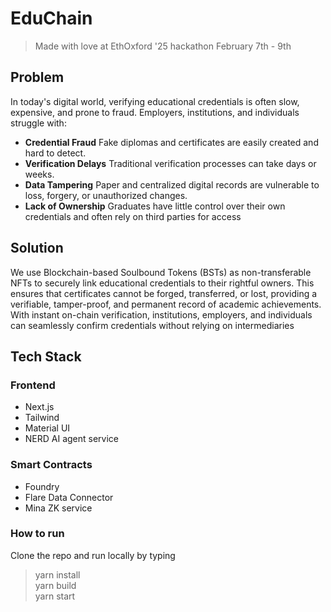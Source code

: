 # EduChain

> Made with love at EthOxford '25 hackathon February 7th - 9th
## Problem
In today's digital world, verifying educational credentials is often slow, expensive, and prone to fraud. Employers, institutions, and individuals struggle with:

- **Credential Fraud** Fake diplomas and certificates are easily created and hard to detect.
- **Verification Delays** Traditional verification processes can take days or weeks.
- **Data Tampering** Paper and centralized digital records are vulnerable to loss, forgery, or unauthorized changes.
- **Lack of Ownership** Graduates have little control over their own credentials and often rely on third parties for access

## Solution
We use Blockchain-based Soulbound Tokens (BSTs) as non-transferable 
NFTs to securely link educational credentials to their rightful owners. 
This ensures that certificates cannot be forged, transferred, or lost, 
providing a verifiable, tamper-proof, and permanent record of academic 
achievements. With instant on-chain verification, institutions, employers,
and individuals can seamlessly confirm credentials without relying on intermediaries
## Tech Stack
### Frontend
- Next.js
- Tailwind
- Material UI
- NERD AI agent service
### Smart Contracts
- Foundry
- Flare Data Connector
- Mina ZK service
### How to run
Clone the repo and run locally by typing
> yarn install <br/>
> yarn build <br/>
> yarn start <br/>
